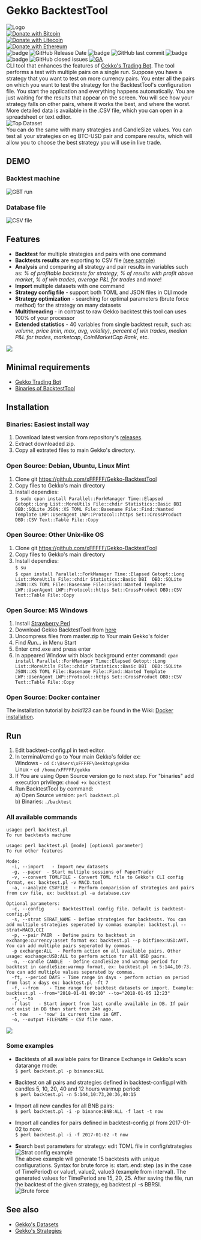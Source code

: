 # Gekko BacktestTool
![Logo](https://i.imgur.com/G3Dcv7i.png)   
[![Donate with Bitcoin](https://en.cryptobadges.io/badge/small/32G2cYTNFJ8heKUbALWSgGvYQikyJ9dHZp)](https://en.cryptobadges.io/donate/32G2cYTNFJ8heKUbALWSgGvYQikyJ9dHZp)   
[![Donate with Litecoin](https://en.cryptobadges.io/badge/small/LTJopH7Ko2UkWAUu2QmvKiQs4UPkcx1ion)](https://en.cryptobadges.io/donate/LTJopH7Ko2UkWAUu2QmvKiQs4UPkcx1ion)   
[![Donate with Ethereum](https://en.cryptobadges.io/badge/small/0x50b7611b6dC8a4073cB4eF12A6b045f644c3a3Aa)](https://en.cryptobadges.io/donate/0x50b7611b6dC8a4073cB4eF12A6b045f644c3a3Aa)   
![badge](https://img.shields.io/github/release/xFFFFF/Gekko-BacktestTool.svg) ![GitHub Release Date](https://img.shields.io/github/release-date/xFFFFF/Gekko-BacktestTool.svg) ![badge](https://img.shields.io/github/downloads/xFFFFF/Gekko-BacktestTool/total.svg) ![GitHub last commit](https://img.shields.io/github/last-commit/xFFFFF/Gekko-BacktestTool.svg) ![badge](https://img.shields.io/github/license/mashape/apistatus.svg) ![badge](https://img.shields.io/github/languages/code-size/xFFFFF/Gekko-BacktestTool.svg)  ![GitHub closed issues](https://img.shields.io/github/issues-closed/xFFFFF/Gekko-BacktestTool.svg) [![GA](https://ga-beacon.appspot.com/UA-118674108-3/r)](https://github.com/xFFFFF/Gekko-BacktestTool)    
CLI tool that enhances the features of [Gekko's Trading Bot](https://github.com/askmike/gekko). The tool performs a test with multiple pairs on a single run. Suppose you have a strategy that you want to test on more currency pairs. You enter all the pairs on which you want to test the strategy for the BacktestTool's configuration file. You start the application and everything happens automatically. You are just waiting for the results that appear on the screen. You will see how your strategy falls on other pairs, where it works the best, and where the worst. More detailed data is available in the .CSV file, which you can open in a spreadsheet or text editor.   
![Top Dataset](http://i.imgur.com/U7TCuSn.png)   
You can do the same with many strategies and CandleSize values. You can test all your strategies on eg BTC-USD pair and compare results, which will allow you to choose the best strategy you will use in live trade.

## DEMO
### Backtest machine   
![GBT run](https://i.imgur.com/x1Ryyog.gif)

### Database file
![CSV file](https://i.imgur.com/ENj1ZDM.gif)

## Features
- **Backtest** for multiple strategies and pairs with one command
- **Backtests results** are exporting to CSV file [(see sample)](https://github.com/xFFFFF/Gekko-BacktestTool/blob/master/sample_output.csv)
- **Analysis** and comparing all strategy and pair results in variables such as: *% of profitable backtests for strategy*, *% of results with profit above market*, *% of win trades*, *average P&L for trades* and more!   
- **Import** multiple datasets with one command
- **Strategy config file** - support both TOML and JSON files in CLI mode
- **Strategy optimization** - searching for optimal parameters (brute force method) for the strategy on many datasets
- **Multithreading** - in contrast to raw Gekko backtest this tool can uses 100% of your processor
- **Extended statistics** - 40 variables from single backtest result, such as: *volume*, *price (min, max, avg, volality)*, *percent of win trades*, *median P&L for trades*, *marketcap*, *CoinMarketCap Rank*, etc.   

<img align="center" src=http://i.imgur.com/JXjKVDT.png>   

## Minimal requirements
- [Gekko Trading Bot](https://github.com/askmike/gekko)
- [Binaries of BacktestTool](https://github.com/xFFFFF/Gekko-BacktestTool/releases)

## Installation
### Binaries: Easiest install way
1. Download latest version from repository's [releases](https://github.com/xFFFFF/Gekko-BacktestTool/releases).  
2. Extract downloaded zip.   
3. Copy all extrated files to main Gekko's directory.   

### Open Source: Debian, Ubuntu, Linux Mint
1. Clone git https://github.com/xFFFFF/Gekko-BacktestTool
2. Copy files to Gekko's main directory
3. Install dependies:   
`$ sudo cpan install Parallel::ForkManager Time::Elapsed Getopt::Long List::MoreUtils File::chdir Statistics::Basic DBI  DBD::SQLite JSON::XS TOML File::Basename File::Find::Wanted Template LWP::UserAgent LWP::Protocol::https Set::CrossProduct DBD::CSV Text::Table File::Copy`   

### Open Source: Other Unix-like OS
1. Clone git https://github.com/xFFFFF/Gekko-BacktestTool
2. Copy files to Gekko's main directory
3. Install dependies:   
`$ su`   
`$ cpan install Parallel::ForkManager Time::Elapsed Getopt::Long List::MoreUtils File::chdir Statistics::Basic DBI  DBD::SQLite JSON::XS TOML File::Basename File::Find::Wanted Template LWP::UserAgent LWP::Protocol::https Set::CrossProduct DBD::CSV Text::Table File::Copy`   
   
### Open Source: MS Windows   
1. Install [Strawberry Perl](http://strawberryperl.com/)
2. Download Gekko BacktestTool from [here](https://github.com/xFFFFF/Gekko-BacktestTool/archive/master.zip)
3. Uncompress files from master.zip to Your main Gekko's folder
4. Find *Run...* in Menu Start
5. Enter cmd.exe and press enter
6. In appeared Window with black background enter command:
`cpan install Parallel::ForkManager Time::Elapsed Getopt::Long List::MoreUtils File::chdir Statistics::Basic DBI  DBD::SQLite JSON::XS TOML File::Basename File::Find::Wanted Template LWP::UserAgent LWP::Protocol::https Set::CrossProduct DBD::CSV Text::Table File::Copy`   

### Open Source: Docker container
The installation tutorial by *bald123* can be found in the Wiki: [Docker installation](https://github.com/xFFFFF/Gekko-BacktestTool/wiki/Docker-installation).

## Run 
1. Edit backtest-config.pl in text editor.  
2. In terminal/cmd go to Your main Gekko's folder ex:   
Windows - `cd C:\Users\xFFFFF\Desktop\gekko`   
Linux - `cd /home/xFFFFF/gekko`
3. If You are using Open Source version go to next step. For "binaries" add execution privilege: `chmod +x backtest`
4. Run BacktestTool by command:   
a) Open Source version: `perl backtest.pl`   
b) Binaries: `./backtest` 

### All available commands
```
usage: perl backtest.pl
To run backtests machine

usage: perl backtest.pl [mode] [optional parameter]
To run other features

Mode:
  -i, --import   - Import new datasets
  -g, --paper  - Start multiple sessions of PaperTrader
  -v, --convert TOMLFILE - Convert TOML file to Gekko's CLI config format, ex: backtest.pl -v MACD.toml
  -a, --analyze CSVFILE  - Perform comparision of strategies and pairs from csv file, ex: backtest.pl -a database.csv
  
Optional parameters:
  -c, --config     - BacktestTool config file. Default is backtest-config.pl
  -s, --strat STRAT_NAME - Define strategies for backtests. You can add multiple strategies seperated by commas example: backtest.pl --strat=MACD,CCI
  -p, --pair PAIR  - Define pairs to backtest in exchange:currency:asset format ex: backtest.pl --p bitfinex:USD:AVT. You can add multiple pairs seperated by commas.
  -p exchange:ALL  - Perform action on all available pairs. Other usage: exchange:USD:ALL to perform action for all USD pairs.
  -n, --candle CANDLE  - Define candleSize and warmup period for backtest in candleSize:warmup format, ex: backtest.pl -n 5:144,10:73. You can add multiple values seperated by commas.
  -ft, --period DAYS - Time range in days - perform action on period from last x days ex: backtest.pl -ft 7   
  -f, --from    - Time range for backtest datasets or import. Example: backtest.pl --from="2018-01-01 09:10" --to="2018-01-05 12:23"
  -t, --to
  -f last   - Start import from last candle available in DB. If pair not exist in DB then start from 24h ago.
  -t now    - 'now' is current time in GMT.
  -o, --output FILENAME - CSV file name.
```
<img align="center" src=http://i.imgur.com/OY14rKb.png>     

### Some examples
- **B**acktests of all available pairs for Binance Exchange in Gekko's scan datarange mode:   
`$ perl backtest.pl -p binance:ALL`

- **B**acktest on all pairs and strategies defined in backtest-config.pl with candles 5, 10, 20, 40 and 12 hours warmup period:   
`$ perl backtest.pl -n 5:144,10:73,20:36,40:15`

- **I**mport all new candles for all BNB pairs:   
`$ perl backtest.pl -i -p binance:BNB:ALL -f last -t now`

- **I**mport all candles for pairs defined in backtest-config.pl from 2017-01-02 to now:   
`$ perl backtest.pl -i -f 2017-01-02 -t now`

- **S**earch best parameters for strategy: edit TOML file in config/strategies    
![Strat config example](http://i.imgur.com/OkGPQSm.png)    
The above example will generate 15 backtests with unique configurations. Syntax for brute force is: start..end: step (as in the case of TimePeriod) or value1, value2, value3 (example from interval). The generated values for TimePeriod are 15, 20, 25. After saving the file, run the backtest of the given strategy, eg backtest.pl -s BBRSI.   
![Brute force](http://i.imgur.com/gnywgrA.png)   

## See also
- [Gekko's Datasets](https://github.com/xFFFFF/Gekko-Datasets)   
- [Gekko's Strategies](https://github.com/xFFFFF/Gekko-Strategies)    

